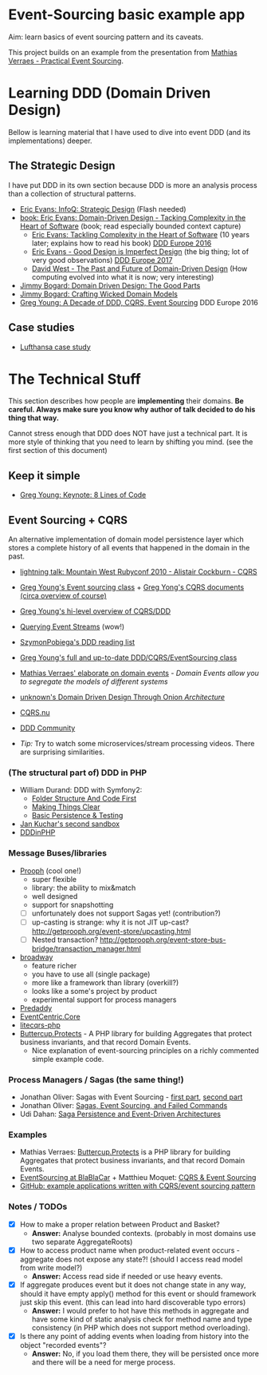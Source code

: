 # Event-Sourcing basic example app

Aim: learn basics of event sourcing pattern and its caveats.

This project builds on an example from the presentation from [Mathias Verraes - Practical Event Sourcing](http://verraes.net/2014/03/practical-event-sourcing/).





# Learning DDD (Domain Driven Design)

Bellow is learning material that I have used to dive into event DDD (and its implementations) deeper.

## The Strategic Design

I have put DDD in its own section because DDD is more an analysis process than a collection of structural patterns.

- [Eric Evans: InfoQ: Strategic Design](https://www.infoq.com/presentations/strategic-design-evans) (Flash needed)
- [book: Eric Evans: Domain-Driven Design - Tacking Complexity in the Heart of Software](https://www.amazon.com/Domain-Driven-Design-Tackling-Complexity-Software/dp/0321125215) (book; read especially bounded context capture)
  - [Eric Evans: Tackling Complexity in the Heart of Software](https://www.youtube.com/watch?v=dnUFEg68ESM) (10 years later; explains how to read his book) [DDD Europe 2016](https://www.youtube.com/playlist?list=PLf9p-N3ltMTttHHPbCJ0NpD-D50Qpam7z)
  - [Eric Evans - Good Design is Imperfect Design](https://www.youtube.com/watch?v=lY54TmmEllY) (the big thing; lot of very good observations) [DDD Europe 2017](https://www.youtube.com/playlist?list=PLf9p-N3ltMTtAhyGupYWGVPpxUqrgsXgs)
  - [David West - The Past and Future of Domain-Driven Design](https://www.youtube.com/watch?v=XH_awPS6hK4) (How computing evolved into what it is now; very interesting)
- [Jimmy Bogard: Domain Driven Design: The Good Parts](https://www.youtube.com/watch?v=U6CeaA-Phqo)
- [Jimmy Bogard: Crafting Wicked Domain Models](https://vimeo.com/43598193)
- [Greg Young: A Decade of DDD, CQRS, Event Sourcing](https://www.youtube.com/watch?v=LDW0QWie21s) DDD Europe 2016

## Case studies

- [Lufthansa case study](https://drive.google.com/file/d/0B_enB2DMKeyzbF96VjdKdjIzOHc/view)






# The Technical Stuff

This section describes how people are **implementing** their domains. **Be careful. Always make sure you know why author of talk decided to do his thing that way.**

Cannot stress enough that DDD does NOT have just a technical part. It is more style of thinking that you need to learn by shifting you mind. (see the first section of this document)

## Keep it simple

- [Greg Young: Keynote: 8 Lines of Code](https://www.infoq.com/presentations/8-lines-code-refactoring)

## Event Sourcing + CQRS

An alternative implementation of domain model persistence layer which stores a complete history of all events that happened in the domain in the past.

- [lightning talk: Mountain West Rubyconf 2010 - Alistair Cockburn - CQRS](https://www.youtube.com/watch?v=9kQ2veoeWZM)

- [Greg Young's Event sourcing class](https://www.youtube.com/watch?v=whCk1Q87_ZI) + [Greg Yong's CQRS documents (circa overview of course)](https://cqrs.files.wordpress.com/2010/11/cqrs_documents.pdf)
- [Greg Young's hi-level overview of CQRS/DDD](https://www.youtube.com/watch?v=KXqrBySgX-s)
- [Querying Event Streams](https://www.youtube.com/watch?v=DWhQggR13u8) (wow!)
- [SzymonPobiega's DDD reading list](https://gist.github.com/SzymonPobiega/5220595)
- [Greg Young's full and up-to-date DDD/CQRS/EventSourcing class](http://subscriptions.viddler.com/GregYoung)
- [Mathias Verraes' elaborate on domain events](http://verraes.net/2014/11/domain-events/) - *Domain Events allow you to segregate the models of different systems*
- [unknown's Domain Driven Design Through Onion *Architecture*](https://www.youtube.com/watch?v=pL9XeNjy_z4)

- [CQRS.nu](http://cqrs.nu/)
- [DDD Community](http://dddcommunity.org/)

- *Tip:* Try to watch some microservices/stream processing videos. There are surprising similarities.

### (The structural part of) DDD in PHP

- William Durand: DDD with Symfony2:
  - [Folder Structure And Code First](http://williamdurand.fr/2013/08/07/ddd-with-symfony2-folder-structure-and-code-first/)
  - [Making Things Clear](http://williamdurand.fr/2013/08/20/ddd-with-symfony2-making-things-clear/)
  - [Basic Persistence & Testing](http://williamdurand.fr/2013/11/13/ddd-with-symfony2-basic-persistence-and-testing/)
- [Jan Kuchar's second sandbox](https://gitlab.grifart.cz/jkuchar1/thesis-example-application)
- [DDDinPHP](http://dddinphp.org/)


### Message Buses/libraries

- [Prooph](http://getprooph.org/) (cool one!)
  - super flexible
  - library: the ability to mix&match
  - well designed
  - support for snapshotting
  - [ ] unfortunately does not support Sagas yet! (contribution?)
  - [ ] up-casting is strange: why it is not JIT up-cast? http://getprooph.org/event-store/upcasting.html
  - [ ] Nested transaction? http://getprooph.org/event-store-bus-bridge/transaction_manager.html
- [broadway](https://github.com/qandidate-labs/broadway)
  - feature richer
  - you have to use all (single package)
  - more like a framework than library (overkill?)
  - looks like a some's project by product
  - experimental support for process managers
- [Predaddy](https://github.com/szjani/predaddy)
- [EventCentric.Core](https://github.com/event-centric/EventCentric.Core)
- [litecqrs-php](https://github.com/beberlei/litecqrs-php)
- [Buttercup.Protects](http://buttercup-php.github.io/protects/) - A PHP library for building Aggregates that protect business invariants, and that record Domain Events.
    - Nice explanation of event-sourcing principles on a richly commented simple example code.
 
### Process Managers / Sagas (the same thing!)
- Jonathan Oliver: Sagas with Event Sourcing - [first part](http://blog.jonathanoliver.com/cqrs-sagas-with-event-sourcing-part-i-of-ii/), [second part](http://blog.jonathanoliver.com/cqrs-sagas-with-event-sourcing-part-ii-of-ii/)
- Jonathan Oliver: [Sagas, Event Sourcing, and Failed Commands](http://blog.jonathanoliver.com/sagas-event-sourcing-and-failed-commands/)
- Udi Dahan: [Saga Persistence and Event-Driven Architectures](http://udidahan.com/2009/04/20/saga-persistence-and-event-driven-architectures/)

### Examples
- Mathias Verraes: [Buttercup.Protects](http://buttercup-php.github.io/protects/) is a PHP library for building Aggregates that protect business invariants, and that record Domain Events.
- [EventSourcing at BlaBlaCar](http://blablatech.com/blog/micro-service-at-blablacar) + Matthieu Moquet: [CQRS & Event Sourcing](https://speakerdeck.com/mattketmo/cqrs-and-event-sourcing)
- [GitHub: example applications written with CQRS/event sourcing pattern](https://github.com/dddinphp)

### Notes / TODOs

- [x] How to make a proper relation between Product and Basket?
  - **Answer:** Analyse bounded contexts. (probably in most domains use two separate AggregateRoots)
- [x] How to access product name when product-related event occurs - aggregate does not expose any state?! (should I access read model from write model?)
  - **Answer:** Access read side if needed or use heavy events.
- [x] If aggregate produces event but it does not change state in any way, should it have empty apply() method for this event or should framework just skip this event. (this can lead into hard discoverable typo errors)
  - **Answer:** I would prefer to hot have this methods in aggregate and have some kind of static analysis check for method name and type consistency (in PHP which does not support method overloading).
- [x] Is there any point of adding events when loading from history into the object "recorded events"?
  - **Answer:** No, if you load them there, they will be persisted once more and there will be a need for merge process.

